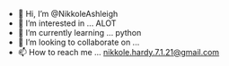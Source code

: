 - 👋 Hi, I’m @NikkoleAshleigh
- 👀 I’m interested in ... ALOT
- 🌱 I’m currently learning ... python
- 💞️ I’m looking to collaborate on ... 
- 📫 How to reach me ... nikkole.hardy.7.1.21@gmail.com

<!---
NikkoleAshleigh/NikkoleAshleigh is a ✨ special ✨ repository because its `README.md` (this file) appears on your GitHub profile.
You can click the Preview link to take a look at your changes.
--->

